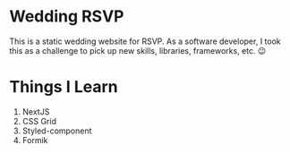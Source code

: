 # Wedding RSVP
This is a static wedding website for RSVP. As a software developer, I took this as a challenge to pick up new skills, libraries, frameworks, etc. 😉

# Things I Learn
1. NextJS
2. CSS Grid
3. Styled-component
4. Formik
